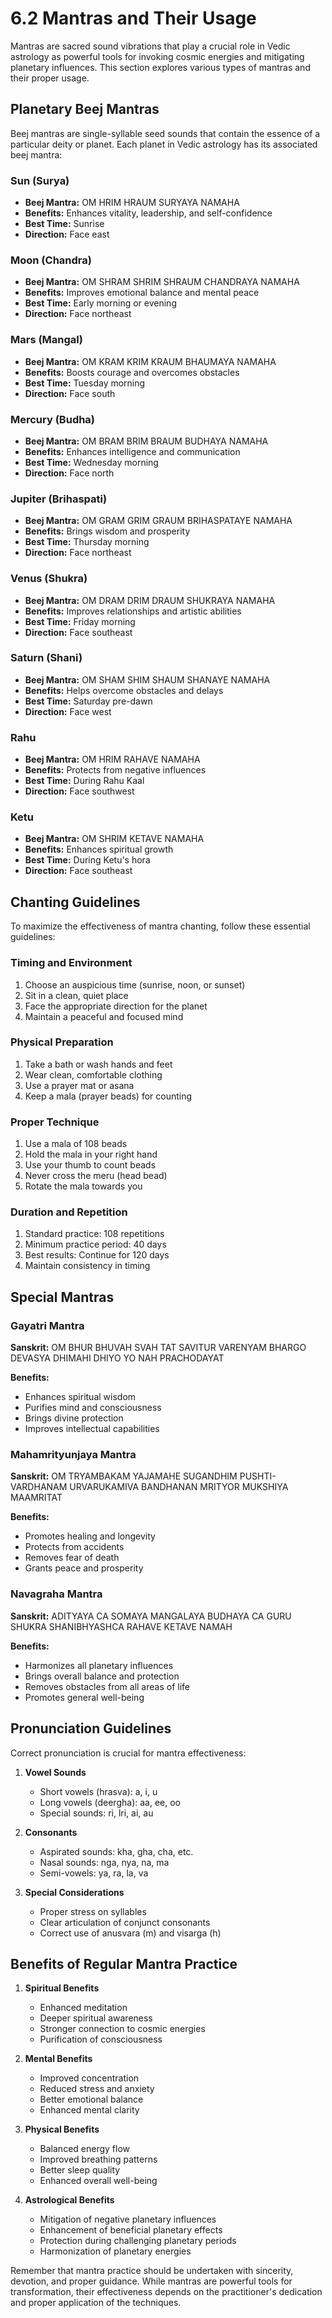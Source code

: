 # 6.2 Mantras and Their Usage

Mantras are sacred sound vibrations that play a crucial role in Vedic astrology as powerful tools for invoking cosmic energies and mitigating planetary influences. This section explores various types of mantras and their proper usage.

## Planetary Beej Mantras

Beej mantras are single-syllable seed sounds that contain the essence of a particular deity or planet. Each planet in Vedic astrology has its associated beej mantra:

### Sun (Surya)
- **Beej Mantra:** OM HRIM HRAUM SURYAYA NAMAHA
- **Benefits:** Enhances vitality, leadership, and self-confidence
- **Best Time:** Sunrise
- **Direction:** Face east

### Moon (Chandra)
- **Beej Mantra:** OM SHRAM SHRIM SHRAUM CHANDRAYA NAMAHA
- **Benefits:** Improves emotional balance and mental peace
- **Best Time:** Early morning or evening
- **Direction:** Face northeast

### Mars (Mangal)
- **Beej Mantra:** OM KRAM KRIM KRAUM BHAUMAYA NAMAHA
- **Benefits:** Boosts courage and overcomes obstacles
- **Best Time:** Tuesday morning
- **Direction:** Face south

### Mercury (Budha)
- **Beej Mantra:** OM BRAM BRIM BRAUM BUDHAYA NAMAHA
- **Benefits:** Enhances intelligence and communication
- **Best Time:** Wednesday morning
- **Direction:** Face north

### Jupiter (Brihaspati)
- **Beej Mantra:** OM GRAM GRIM GRAUM BRIHASPATAYE NAMAHA
- **Benefits:** Brings wisdom and prosperity
- **Best Time:** Thursday morning
- **Direction:** Face northeast

### Venus (Shukra)
- **Beej Mantra:** OM DRAM DRIM DRAUM SHUKRAYA NAMAHA
- **Benefits:** Improves relationships and artistic abilities
- **Best Time:** Friday morning
- **Direction:** Face southeast

### Saturn (Shani)
- **Beej Mantra:** OM SHAM SHIM SHAUM SHANAYE NAMAHA
- **Benefits:** Helps overcome obstacles and delays
- **Best Time:** Saturday pre-dawn
- **Direction:** Face west

### Rahu
- **Beej Mantra:** OM HRIM RAHAVE NAMAHA
- **Benefits:** Protects from negative influences
- **Best Time:** During Rahu Kaal
- **Direction:** Face southwest

### Ketu
- **Beej Mantra:** OM SHRIM KETAVE NAMAHA
- **Benefits:** Enhances spiritual growth
- **Best Time:** During Ketu's hora
- **Direction:** Face southeast

## Chanting Guidelines

To maximize the effectiveness of mantra chanting, follow these essential guidelines:

### Timing and Environment
1. Choose an auspicious time (sunrise, noon, or sunset)
2. Sit in a clean, quiet place
3. Face the appropriate direction for the planet
4. Maintain a peaceful and focused mind

### Physical Preparation
1. Take a bath or wash hands and feet
2. Wear clean, comfortable clothing
3. Use a prayer mat or asana
4. Keep a mala (prayer beads) for counting

### Proper Technique
1. Use a mala of 108 beads
2. Hold the mala in your right hand
3. Use your thumb to count beads
4. Never cross the meru (head bead)
5. Rotate the mala towards you

### Duration and Repetition
1. Standard practice: 108 repetitions
2. Minimum practice period: 40 days
3. Best results: Continue for 120 days
4. Maintain consistency in timing

## Special Mantras

### Gayatri Mantra
**Sanskrit:**
OM BHUR BHUVAH SVAH
TAT SAVITUR VARENYAM
BHARGO DEVASYA DHIMAHI
DHIYO YO NAH PRACHODAYAT

**Benefits:**
- Enhances spiritual wisdom
- Purifies mind and consciousness
- Brings divine protection
- Improves intellectual capabilities

### Mahamrityunjaya Mantra
**Sanskrit:**
OM TRYAMBAKAM YAJAMAHE
SUGANDHIM PUSHTI-VARDHANAM
URVARUKAMIVA BANDHANAN
MRITYOR MUKSHIYA MAAMRITAT

**Benefits:**
- Promotes healing and longevity
- Protects from accidents
- Removes fear of death
- Grants peace and prosperity

### Navagraha Mantra
**Sanskrit:**
ADITYAYA CA SOMAYA
MANGALAYA BUDHAYA CA
GURU SHUKRA SHANIBHYASHCA
RAHAVE KETAVE NAMAH

**Benefits:**
- Harmonizes all planetary influences
- Brings overall balance and protection
- Removes obstacles from all areas of life
- Promotes general well-being

## Pronunciation Guidelines

Correct pronunciation is crucial for mantra effectiveness:

1. **Vowel Sounds**
   - Short vowels (hrasva): a, i, u
   - Long vowels (deergha): aa, ee, oo
   - Special sounds: ri, lri, ai, au

2. **Consonants**
   - Aspirated sounds: kha, gha, cha, etc.
   - Nasal sounds: nga, nya, na, ma
   - Semi-vowels: ya, ra, la, va

3. **Special Considerations**
   - Proper stress on syllables
   - Clear articulation of conjunct consonants
   - Correct use of anusvara (m) and visarga (h)

## Benefits of Regular Mantra Practice

1. **Spiritual Benefits**
   - Enhanced meditation
   - Deeper spiritual awareness
   - Stronger connection to cosmic energies
   - Purification of consciousness

2. **Mental Benefits**
   - Improved concentration
   - Reduced stress and anxiety
   - Better emotional balance
   - Enhanced mental clarity

3. **Physical Benefits**
   - Balanced energy flow
   - Improved breathing patterns
   - Better sleep quality
   - Enhanced overall well-being

4. **Astrological Benefits**
   - Mitigation of negative planetary influences
   - Enhancement of beneficial planetary effects
   - Protection during challenging planetary periods
   - Harmonization of planetary energies

Remember that mantra practice should be undertaken with sincerity, devotion, and proper guidance. While mantras are powerful tools for transformation, their effectiveness depends on the practitioner's dedication and proper application of the techniques. 